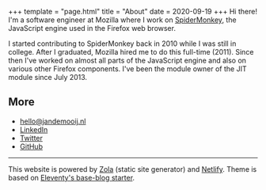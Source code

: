 +++
template = "page.html"
title = "About"
date = 2020-09-19
+++
Hi there! I'm a software engineer at Mozilla where I work on [SpiderMonkey](https://spidermonkey.dev), the JavaScript engine used in the Firefox web browser.

I started contributing to SpiderMonkey back in 2010 while I was still in college. After I graduated, Mozilla hired me to do this full-time (2011).
Since then I've worked on almost all parts of the JavaScript engine and also on various other Firefox components.
I've been the module owner of the JIT module since July 2013.

## More
* [hello@jandemooij.nl](mailto:hello@jandemooij.nl)
* [LinkedIn](https://linkedin.com/in/jandem)
* [Twitter](https://twitter.com/jandemooij)
* [GitHub](https://github.com/jandem)

<hr>

This website is powered by [Zola](https://www.getzola.org/) (static site generator) and [Netlify](https://www.netlify.com/). Theme is based on [Eleventy's base-blog starter](https://github.com/11ty/eleventy-base-blog).
